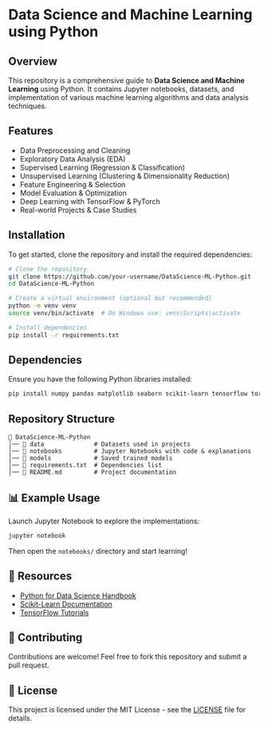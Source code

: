 # Data Science and Machine Learning using Python

##  Overview
This repository is a comprehensive guide to **Data Science and Machine Learning** using Python. It contains Jupyter notebooks, datasets, and implementation of various machine learning algorithms and data analysis techniques.

## Features
- Data Preprocessing and Cleaning
- Exploratory Data Analysis (EDA)
- Supervised Learning (Regression & Classification)
- Unsupervised Learning (Clustering & Dimensionality Reduction)
- Feature Engineering & Selection
- Model Evaluation & Optimization
- Deep Learning with TensorFlow & PyTorch
- Real-world Projects & Case Studies

##  Installation
To get started, clone the repository and install the required dependencies:

```sh
# Clone the repository
git clone https://github.com/your-username/DataScience-ML-Python.git
cd DataScience-ML-Python

# Create a virtual environment (optional but recommended)
python -m venv venv
source venv/bin/activate  # On Windows use: venv\Scripts\activate

# Install dependencies
pip install -r requirements.txt
```

##  Dependencies
Ensure you have the following Python libraries installed:

```sh
pip install numpy pandas matplotlib seaborn scikit-learn tensorflow torch jupyter
```

##  Repository Structure
```
📁 DataScience-ML-Python
│── 📂 data              # Datasets used in projects
│── 📂 notebooks         # Jupyter Notebooks with code & explanations
│── 📂 models            # Saved trained models
│── 📄 requirements.txt  # Dependencies list
│── 📄 README.md         # Project documentation
```

## 📊 Example Usage
Launch Jupyter Notebook to explore the implementations:

```sh
jupyter notebook
```

Then open the `notebooks/` directory and start learning!

## 🔗 Resources
- [Python for Data Science Handbook](https://jakevdp.github.io/PythonDataScienceHandbook/)
- [Scikit-Learn Documentation](https://scikit-learn.org/stable/)
- [TensorFlow Tutorials](https://www.tensorflow.org/tutorials)

## 🤝 Contributing
Contributions are welcome! Feel free to fork this repository and submit a pull request.

## 📜 License
This project is licensed under the MIT License - see the [LICENSE](LICENSE) file for details.
